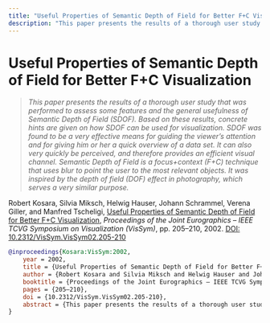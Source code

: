 ```yaml
---
title: "Useful Properties of Semantic Depth of Field for Better F+C Visualization"
description: "This paper presents the results of a thorough user study that was performed to assess some features and the general usefulness of Semantic Depth of Field (SDOF). Based on these results, concrete hints are given on how SDOF can be used for visualization. SDOF was found to be a very effective means for guiding the viewer’s attention and for giving him or her a quick overview of a data set. It can also very quickly be perceived, and therefore provides an efficient visual channel. Semantic Depth of Field is a focus+context (F+C) technique that uses blur to point the user to the most relevant objects. It was inspired by the depth of field (DOF) effect in photography, which serves a very similar purpose."
---
```


# Useful Properties of Semantic Depth of Field for Better F+C Visualization

> _This paper presents the results of a thorough user study that was performed to assess some features and the general usefulness of Semantic Depth of Field (SDOF). Based on these results, concrete hints are given on how SDOF can be used for visualization. SDOF was found to be a very effective means for guiding the viewer’s attention and for giving him or her a quick overview of a data set. It can also very quickly be perceived, and therefore provides an efficient visual channel. Semantic Depth of Field is a focus+context (F+C) technique that uses blur to point the user to the most relevant objects. It was inspired by the depth of field (DOF) effect in photography, which serves a very similar purpose._

Robert Kosara, Silvia Miksch, Helwig Hauser, Johann Schrammel, Verena Giller, and Manfred Tscheligi, <a href="https://media.eagereyes.org/papers/2002/Kosara-VisSym-2002.pdf" target="_blank">Useful Properties of Semantic Depth of Field for Better F+C Visualization</a>, _Proceedings of the Joint Eurographics – IEEE TCVG Symposium on Visualization (VisSym)_, pp. 205–210, 2002. <a href="https://dx.doi.org/10.2312/VisSym.VisSym02.205-210" target="_new">DOI: 10.2312/VisSym.VisSym02.205-210</a>


```bibtex
@inproceedings{Kosara:VisSym:2002,
	year = 2002,
	title = {Useful Properties of Semantic Depth of Field for Better F+C Visualization},
	author = {Robert Kosara and Silvia Miksch and Helwig Hauser and Johann Schrammel and Verena Giller and Manfred Tscheligi},
	booktitle = {Proceedings of the Joint Eurographics – IEEE TCVG Symposium on Visualization (VisSym)},
	pages = {205–210},
	doi = {10.2312/VisSym.VisSym02.205-210},
	abstract = {This paper presents the results of a thorough user study that was performed to assess some features and the general usefulness of Semantic Depth of Field (SDOF). Based on these results, concrete hints are given on how SDOF can be used for visualization. SDOF was found to be a very effective means for guiding the viewer’s attention and for giving him or her a quick overview of a data set. It can also very quickly be perceived, and therefore provides an efficient visual channel. Semantic Depth of Field is a focus+context (F+C) technique that uses blur to point the user to the most relevant objects. It was inspired by the depth of field (DOF) effect in photography, which serves a very similar purpose.},
}
```

